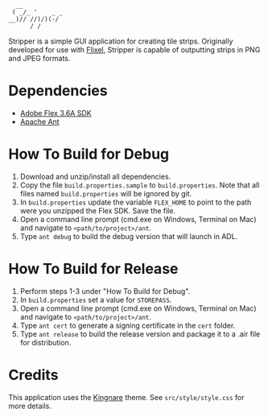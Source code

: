 ~~~
  __            
 ( _/_ '    _ _ 
__)// //)/)(-/  
      / /      
~~~

Stripper is a simple GUI application for creating tile strips.
Originally developed for use with [Flixel](https://github.com/AdamAtomic/flixel), Stripper is capable of outputting strips in PNG and JPEG formats.

# Dependencies

* [Adobe Flex 3.6A SDK](http://opensource.adobe.com/wiki/display/flexsdk/Download+Flex+3)
* [Apache Ant](http://ant.apache.org/)

# How To Build for Debug

1.  Download and unzip/install all dependencies.
2.  Copy the file `build.properties.sample` to `build.properties`. Note that all files named `build.properties` will be ignored by git.
3.  In `build.properties` update the variable `FLEX_HOME` to point to the path were you unzipped the Flex SDK. Save the file.
4.  Open a command line prompt (cmd.exe on Windows, Terminal on Mac) and navigate to `<path/to/project>/ant`.
5.  Type `ant debug` to build the debug version that will launch in ADL.

# How To Build for Release

1.  Perform steps 1-3 under "How To Build for Debug".
2.  In `build.properties` set a value for `STOREPASS`.
3.  Open a command line prompt (cmd.exe on Windows, Terminal on Mac) and navigate to `<path/to/project>/ant`.
4.  Type `ant cert` to generate a signing certificate in the `cert` folder.
5.  Type `ant release` to build the release version and package it to a .air file for distribution.

# Credits

This application uses the [Kingnare](http://code.google.com/p/kingnarestyle) theme. See `src/style/style.css` for more details.